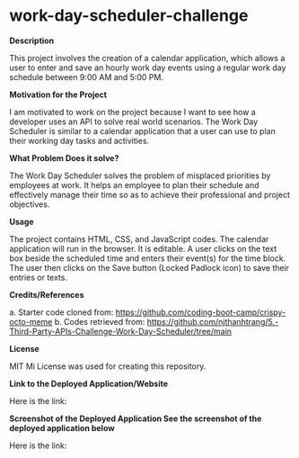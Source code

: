 # work-day-scheduler-challenge

**Description**

This project involves the creation of a calendar application, which allows a user to enter and save an hourly work day events using a regular work day schedule between 9:00 AM and 5:00 PM. 

**Motivation for the Project**

I am motivated to work on the project because I want to see how a developer uses an API to solve real world scenarios. The Work Day Scheduler is similar to a calendar application that a user can use to plan their working day tasks and activities.

**What Problem Does it solve?** 

The Work Day Scheduler solves the problem of misplaced priorities by employees at work. It helps an employee to plan their schedule and effectively manage their time so as to achieve their professional and project objectives. 

**Usage** 

The project contains HTML, CSS, and JavaScript codes. The calendar application will run in the browser. It is editable. 
A user clicks on the text box beside the scheduled time and enters their event(s) for the time block. The user then clicks on the Save button (Locked Padlock icon) to save their entries or texts. 

**Credits/References** 

a. Starter code cloned from: https://github.com/coding-boot-camp/crispy-octo-meme 
b. Codes retrieved from: https://github.com/njthanhtrang/5.-Third-Party-APIs-Challenge-Work-Day-Scheduler/tree/main

**License** 

MIT Mi License was used for creating this repository.

**Link to the Deployed Application/Website** 

Here is the link: 

**Screenshot of the Deployed Application See the screenshot of the deployed application below**

Here is the link:
